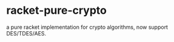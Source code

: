 # racket-pure-crypto
a pure racket implementation for crypto algorithms, now support DES/TDES/AES.







